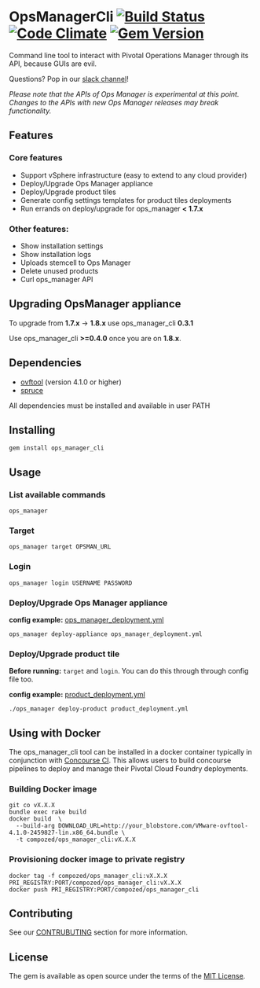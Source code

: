 # OpsManagerCli [![Build Status](https://travis-ci.org/compozed/ops_manager_cli.png?branch=master)](https://travis-ci.org/compozed/ops_manager_cli) [![Code Climate](https://codeclimate.com/github/compozed/ops_manager_cli.png)](https://codeclimate.com/github/compozed/ops_manager_cli) [![Gem Version](https://badge.fury.io/rb/ops_manager_cli.svg)](https://badge.fury.io/rb/ops_manager_cli)


Command line tool to interact with Pivotal Operations Manager through its API, because GUIs are evil.

Questions? Pop in our [slack channel](https://cloudfoundry.slack.com/messages/ops_manager_cli/)!

*Please note that the APIs of Ops Manager is experimental at this point.  Changes to the APIs with new Ops Manager releases may break functionality.*

## Features

### Core features

- Support vSphere infrastructure (easy to extend to any cloud provider)
- Deploy/Upgrade Ops Manager appliance
- Deploy/Upgrade product tiles
- Generate config settings templates for product tiles deployments
- Run errands on deploy/upgrade for ops_manager **< 1.7.x**

### Other features:

- Show installation settings
- Show installation logs
- Uploads stemcell to Ops Manager
- Delete unused products
- Curl ops_manager API


## Upgrading OpsManager appliance 

To upgrade from **1.7.x** -> **1.8.x** use ops_manager_cli **0.3.1** 

Use ops_manager_cli **>=0.4.0** once you are on **1.8.x**.


## Dependencies

 - [ovftool](https://www.vmware.com/support/developer/ovf/) (version 4.1.0 or higher)
 - [spruce](https://github.com/geofffranks/spruce#installation) 

All dependencies must be installed and available in user PATH

## Installing

    gem install ops_manager_cli

## Usage

### List available commands

    ops_manager 

### Target 

    ops_manager target OPSMAN_URL


### Login 

    ops_manager login USERNAME PASSWORD


### Deploy/Upgrade Ops Manager appliance

**config example:** [ops_manager_deployment.yml](spec/dummy/ops_manager_deployment.yml)

    ops_manager deploy-appliance ops_manager_deployment.yml


### Deploy/Upgrade product tile

**Before running:** `target` and `login`. You can do this through through config file too.

**config example:** [product_deployment.yml](spec/dummy/product_deployment.yml)

    ./ops_manager deploy-product product_deployment.yml

## Using with Docker

The ops_manager_cli tool can be installed in a docker container typically in conjunction with [Concourse CI](http://concourse.ci/).  This allows users to build concourse pipelines to deploy and manage their Pivotal Cloud Foundry deployments.

### Building Docker image

    git co vX.X.X
    bundle exec rake build 
    docker build  \
      --build-arg DOWNLOAD_URL=http://your_blobstore.com/VMware-ovftool-4.1.0-2459827-lin.x86_64.bundle \
      -t compozed/ops_manager_cli:vX.X.X


### Provisioning docker image to private registry

    docker tag -f compozed/ops_manager_cli:vX.X.X PRI_REGISTRY:PORT/compozed/ops_manager_cli:vX.X.X
    docker push PRI_REGISTRY:PORT/compozed/ops_manager_cli


## Contributing

See our [CONTRUBUTING](CONTRIBUTING.md) section for more information.


## License

The gem is available as open source under the terms of the [MIT License](http://opensource.org/licenses/MIT).
